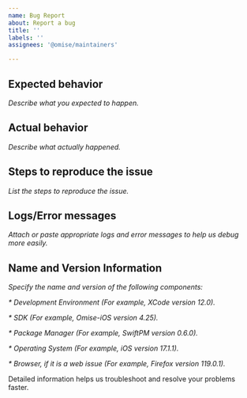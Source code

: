```yaml
---
name: Bug Report
about: Report a bug
title: ''
labels: ''
assignees: '@omise/maintainers'

---
```


## Expected behavior

_Describe what you expected to happen._

## Actual behavior

_Describe what actually happened._

## Steps to reproduce the issue

_List the steps to reproduce the issue._


## Logs/Error messages

_Attach or paste appropriate logs and error messages to help us debug more easily._

## Name and Version Information

_Specify the name and version of the following components:_

_* Development Environment (For example, XCode version 12.0)._

_* SDK (For example, Omise-iOS version 4.25)._

_* Package Manager (For example, SwiftPM version 0.6.0)._

_* Operating System (For example, iOS version 17.1.1)._

_* Browser, if it is a web issue (For example, Firefox version 119.0.1)._

Detailed information helps us troubleshoot and resolve your problems faster.
